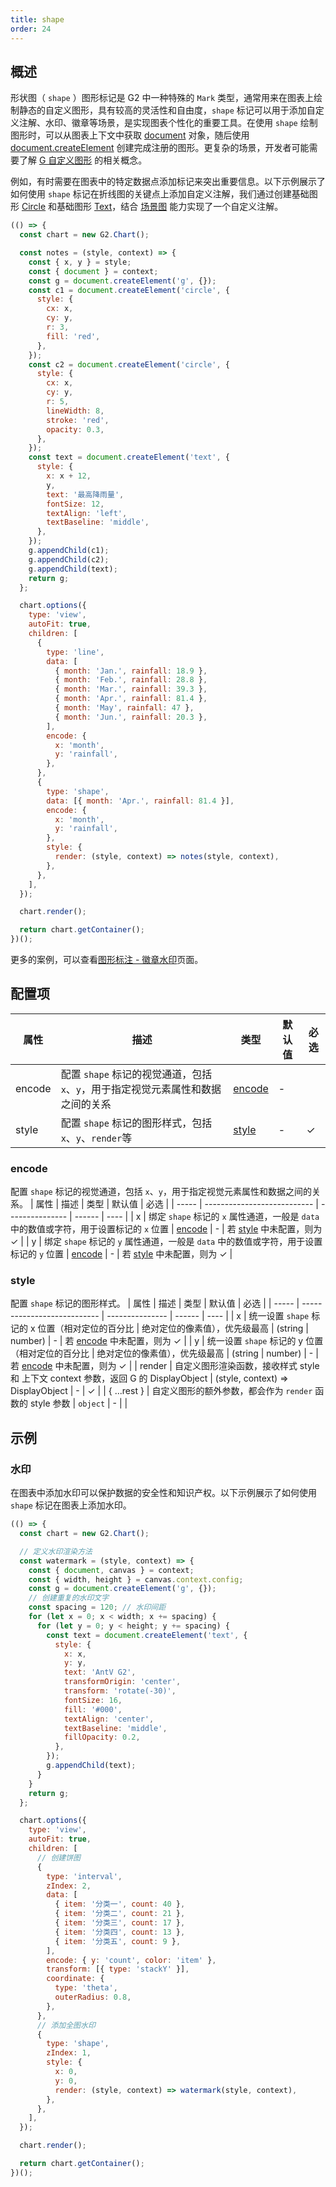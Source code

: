 ```yaml
---
title: shape
order: 24
---
```


## 概述

形状图（ `shape` ）图形标记是 G2 中一种特殊的 `Mark` 类型，通常用来在图表上绘制静态的自定义图形，具有较高的灵活性和自由度，`shape` 标记可以用于添加自定义注解、水印、徽章等场景，是实现图表个性化的重要工具。在使用 `shape` 绘制图形时，可以从图表上下文中获取 [document](https://g.antv.antgroup.com/api/builtin-objects/document) 对象，随后使用 [document.createElement](https://g.antv.antgroup.com/api/builtin-objects/document#createelement) 创建完成注册的图形。更复杂的场景，开发者可能需要了解 [G 自定义图形](https://g.antv.antgroup.com/guide/advanced-topics/custom-element) 的相关概念。

例如，有时需要在图表中的特定数据点添加标记来突出重要信息。以下示例展示了如何使用 `shape` 标记在折线图的关键点上添加自定义注解，我们通过创建基础图形 [Circle](https://g.antv.antgroup.com/api/basic/circle) 和基础图形 [Text](https://g.antv.antgroup.com/api/basic/text)，结合 [场景图](https://g.antv.antgroup.com/api/canvas/scenegraph-lifecycle) 能力实现了一个自定义注解。

```js | ob { pin: false }
(() => {
  const chart = new G2.Chart();

  const notes = (style, context) => {
    const { x, y } = style;
    const { document } = context;
    const g = document.createElement('g', {});
    const c1 = document.createElement('circle', {
      style: {
        cx: x,
        cy: y,
        r: 3,
        fill: 'red',
      },
    });
    const c2 = document.createElement('circle', {
      style: {
        cx: x,
        cy: y,
        r: 5,
        lineWidth: 8,
        stroke: 'red',
        opacity: 0.3,
      },
    });
    const text = document.createElement('text', {
      style: {
        x: x + 12,
        y,
        text: '最高降雨量',
        fontSize: 12,
        textAlign: 'left',
        textBaseline: 'middle',
      },
    });
    g.appendChild(c1);
    g.appendChild(c2);
    g.appendChild(text);
    return g;
  };

  chart.options({
    type: 'view',
    autoFit: true,
    children: [
      {
        type: 'line',
        data: [
          { month: 'Jan.', rainfall: 18.9 },
          { month: 'Feb.', rainfall: 28.8 },
          { month: 'Mar.', rainfall: 39.3 },
          { month: 'Apr.', rainfall: 81.4 },
          { month: 'May', rainfall: 47 },
          { month: 'Jun.', rainfall: 20.3 },
        ],
        encode: {
          x: 'month',
          y: 'rainfall',
        },
      },
      {
        type: 'shape',
        data: [{ month: 'Apr.', rainfall: 81.4 }],
        encode: {
          x: 'month',
          y: 'rainfall',
        },
        style: {
          render: (style, context) => notes(style, context),
        },
      },
    ],
  });

  chart.render();

  return chart.getContainer();
})();
```

更多的案例，可以查看[图形标注 - 徽章水印](/examples/annotation/shape#watermark)页面。

## 配置项

| 属性   | 描述                                                                            | 类型              | 默认值 | 必选 |
| ------ | ------------------------------------------------------------------------------- | ----------------- | ------ | ---- |
| encode | 配置 `shape` 标记的视觉通道，包括`x`、`y`，用于指定视觉元素属性和数据之间的关系 | [encode](#encode) | -      |      |
| style  | 配置 `shape` 标记的图形样式，包括`x`、`y`、`render`等                           | [style](#style)   | -      | ✓    |

### encode

配置 `shape` 标记的视觉通道，包括 `x`、`y`，用于指定视觉元素属性和数据之间的关系。
| 属性 | 描述 | 类型 | 默认值 | 必选 |
| ----- | --------------------------- | --------------- | ------ | ---- |
| x | 绑定 `shape` 标记的 `x` 属性通道，一般是 `data` 中的数值或字符，用于设置标记的 `x` 位置 | [encode](/manual/core/encode) | - | 若 [style](#style) 中未配置，则为 ✓ |
| y | 绑定 `shape` 标记的 `y` 属性通道，一般是 `data` 中的数值或字符，用于设置标记的 `y` 位置 | [encode](/manual/core/encode) | - | 若 [style](#style) 中未配置，则为 ✓ |

### style

配置 `shape` 标记的图形样式。
| 属性 | 描述 | 类型 | 默认值 | 必选 |
| ----- | --------------------------- | --------------- | ------ | ---- |
| x | 统一设置 `shape` 标记的 x 位置（相对定位的百分比 \| 绝对定位的像素值），优先级最高 | (string \| number) | - | 若 [encode](#encode) 中未配置，则为 ✓ |
| y | 统一设置 `shape` 标记的 y 位置（相对定位的百分比 \| 绝对定位的像素值），优先级最高 | (string \| number) | - | 若 [encode](#encode) 中未配置，则为 ✓ |
| render | 自定义图形渲染函数，接收样式 style 和 上下文 context 参数，返回 G 的 DisplayObject | (style, context) => DisplayObject | - | ✓ |
| { ...rest } | 自定义图形的额外参数，都会作为 `render` 函数的 style 参数 | `object` | - | |

## 示例

### 水印

在图表中添加水印可以保护数据的安全性和知识产权。以下示例展示了如何使用 `shape` 标记在图表上添加水印。

```js | ob { pin: false }
(() => {
  const chart = new G2.Chart();

  // 定义水印渲染方法
  const watermark = (style, context) => {
    const { document, canvas } = context;
    const { width, height } = canvas.context.config;
    const g = document.createElement('g', {});
    // 创建重复的水印文字
    const spacing = 120; // 水印间距
    for (let x = 0; x < width; x += spacing) {
      for (let y = 0; y < height; y += spacing) {
        const text = document.createElement('text', {
          style: {
            x: x,
            y: y,
            text: 'AntV G2',
            transformOrigin: 'center',
            transform: 'rotate(-30)',
            fontSize: 16,
            fill: '#000',
            textAlign: 'center',
            textBaseline: 'middle',
            fillOpacity: 0.2,
          },
        });
        g.appendChild(text);
      }
    }
    return g;
  };

  chart.options({
    type: 'view',
    autoFit: true,
    children: [
      // 创建饼图
      {
        type: 'interval',
        zIndex: 2,
        data: [
          { item: '分类一', count: 40 },
          { item: '分类二', count: 21 },
          { item: '分类三', count: 17 },
          { item: '分类四', count: 13 },
          { item: '分类五', count: 9 },
        ],
        encode: { y: 'count', color: 'item' },
        transform: [{ type: 'stackY' }],
        coordinate: {
          type: 'theta',
          outerRadius: 0.8,
        },
      },
      // 添加全图水印
      {
        type: 'shape',
        zIndex: 1,
        style: {
          x: 0,
          y: 0,
          render: (style, context) => watermark(style, context),
        },
      },
    ],
  });

  chart.render();

  return chart.getContainer();
})();
```
